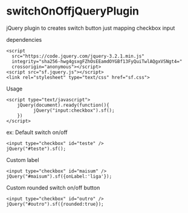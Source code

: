 # switchOnOffjQueryPlugin

jQuery plugin to creates switch button just mapping checkbox input

dependencies

```
<script
  src="https://code.jquery.com/jquery-3.2.1.min.js"
  integrity="sha256-hwg4gsxgFZhOsEEamdOYGBf13FyQuiTwlAQgxVSNgt4="
  crossorigin="anonymous"></script>
<script src="sf.jquery.js"></script>
<link rel="stylesheet" type="text/css" href="sf.css">
```

Usage
```
<script type="text/javascript">
	jQuery(document).ready(function(){
          jQuery("input:checkbox").sf();
    })
</script>
```

ex:
Default  switch on/off
```
<input type="checkbox" id="teste" />
jQuery("#teste").sf();
```
Custom label
```
<input type="checkbox" id="maisum" />
jQuery("#maisum").sf({onLabel:'liga'});
```
Custom rounded switch on/off button
```
<input type="checkbox" id="outro" />
jQuery("#outro").sf({rounded:true});
```

